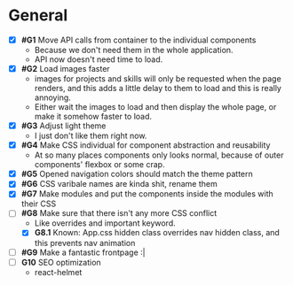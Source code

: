 # General

-   [x] **#G1** Move API calls from container to the individual components
    -   Because we don't need them in the whole application.
    -   API now doesn't need time to load.
-   [x] **#G2** Load images faster
    -   images for projects and skills will only be requested when the page renders, and this adds a little delay to them to load and this is really annoying.
    -   Either wait the images to load and then display the whole page, or make it somehow faster to load.
-   [x] **#G3** Adjust light theme
    -   I just don't like them right now.
-   [x] **#G4** Make CSS individual for component abstraction and reusability
    -   At so many places components only looks normal, because of outer components' flexbox or some crap.
-   [x] **#G5** Opened navigation colors should match the theme pattern
-   [x] **#G6** CSS varibale names are kinda shit, rename them
-   [x] **#G7** Make modules and put the components inside the modules with their CSS
-   [ ] **#G8** Make sure that there isn't any more CSS conflict
    -   Like overrides and important keyword.
    -   [x] **G8.1** Known: App.css hidden class overrides nav hidden class, and this prevents nav animation
-   [ ] **#G9** Make a fantastic frontpage :|
-   [ ] **G10** SEO optimization
    -   react-helmet
